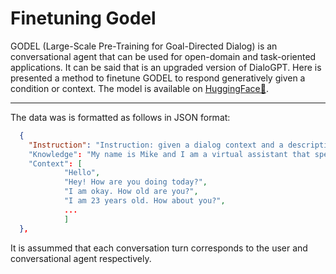 # Finetuning Godel

GODEL (Large-Scale Pre-Training for Goal-Directed Dialog) is an conversational agent that can be used for open-domain and task-oriented applications. It can be said that is an upgraded version of DialoGPT. Here is presented a method to finetune GODEL to respond generatively given a condition or context. The model is available on [HuggingFace🤗](https://huggingface.co/microsoft/GODEL-v1_1-large-seq2seq?text=Hey+my+name+is+Julien%21+How+are+you%3F).

--- 
The data was is formatted as follows in JSON format:

```json
  {
    "Instruction": "Instruction: given a dialog context and a description of an AI assistant, you need to response emphatically."
    "Knowledge": "My name is Mike and I am a virtual assistant that speaks Korean and English. I am 23 years old and I like partying."
    "Context": [
            "Hello",
            "Hey! How are you doing today?",
            "I am okay. How old are you?",
            "I am 23 years old. How about you?",
            ...
            ]
  },
```

It is assummed that each conversation turn corresponds to the user and conversational agent respectively.
